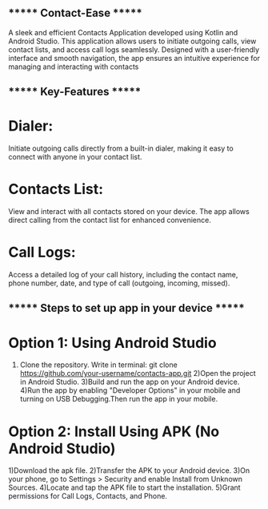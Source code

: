 ## ***** Contact-Ease *****
A sleek and efficient Contacts Application developed using Kotlin and Android Studio. This application allows users to initiate outgoing calls, view contact lists, and access call logs seamlessly. Designed with a user-friendly interface and smooth navigation, the app ensures an intuitive experience for managing and interacting with contacts

## ***** Key-Features *****
# Dialer:
Initiate outgoing calls directly from a built-in dialer, making it easy to connect with anyone in your contact list.
# Contacts List:
View and interact with all contacts stored on your device. The app allows direct calling from the contact list for enhanced convenience.
# Call Logs:
Access a detailed log of your call history, including the contact name, phone number, date, and type of call (outgoing, incoming, missed).

## ***** Steps to set up app in your device *****
# Option 1: Using Android Studio
1) Clone the repository.
   Write in terminal: git clone https://github.com/your-username/contacts-app.git
2)Open the project in Android Studio.
3)Build and run the app on your Android device.
4)Run the app by enabling "Developer Options" in your mobile and turning on USB Debugging.Then run the app in your mobile.
# Option 2: Install Using APK (No Android Studio)
1)Download the apk file.
2)Transfer the APK to your Android device.
3)On your phone, go to Settings > Security and enable Install from Unknown Sources.
4)Locate and tap the APK file to start the installation.
5)Grant permissions for Call Logs, Contacts, and Phone. 
